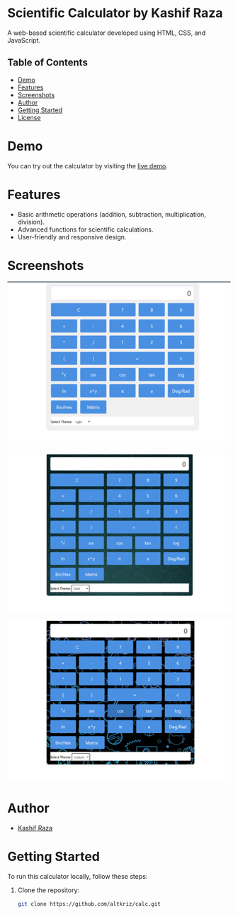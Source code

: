 # Scientific Calculator by Kashif Raza

A web-based scientific calculator developed using HTML, CSS, and JavaScript.

## Table of Contents

- [Demo](#demo)
- [Features](#features)
- [Screenshots](#screenshots)
- [Author](#author)
- [Getting Started](#getting-started)
- [License](#license)

# Demo

You can try out the calculator by visiting the [live demo](insert-live-demo-link-here).

# Features

- Basic arithmetic operations (addition, subtraction, multiplication, division).
- Advanced functions for scientific calculations.
- User-friendly and responsive design.

# Screenshots

![Screenshot 1](img/calc1.png)

![Screenshot 2](img/calc2.png)

![Screenshot 2](img/calc3.png)
# Author

- [Kashif Raza](https://github/altkriz)

# Getting Started

To run this calculator locally, follow these steps:

1. Clone the repository:

   ```sh
   git clone https://github.com/altkriz/calc.git
